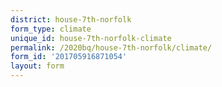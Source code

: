 ```yaml
---
district: house-7th-norfolk
form_type: climate
unique_id: house-7th-norfolk-climate
permalink: /2020bq/house-7th-norfolk/climate/
form_id: '201705916871054'
layout: form
---
```

